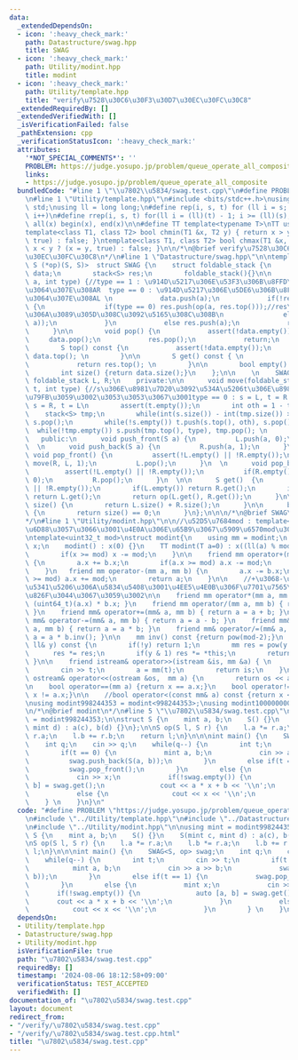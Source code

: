 ```yaml
---
data:
  _extendedDependsOn:
  - icon: ':heavy_check_mark:'
    path: Datastructure/swag.hpp
    title: SWAG
  - icon: ':heavy_check_mark:'
    path: Utility/modint.hpp
    title: modint
  - icon: ':heavy_check_mark:'
    path: Utility/template.hpp
    title: "verify\u7528\u30C6\u30F3\u30D7\u30EC\u30FC\u30C8"
  _extendedRequiredBy: []
  _extendedVerifiedWith: []
  _isVerificationFailed: false
  _pathExtension: cpp
  _verificationStatusIcon: ':heavy_check_mark:'
  attributes:
    '*NOT_SPECIAL_COMMENTS*': ''
    PROBLEM: https://judge.yosupo.jp/problem/queue_operate_all_composite
    links:
    - https://judge.yosupo.jp/problem/queue_operate_all_composite
  bundledCode: "#line 1 \"\\u7802\\u5834/swag.test.cpp\"\n#define PROBLEM \"https://judge.yosupo.jp/problem/queue_operate_all_composite\"\
    \n#line 1 \"Utility/template.hpp\"\n#include <bits/stdc++.h>\nusing namespace\
    \ std;\nusing ll = long long;\n#define rep(i, s, t) for (ll i = s; i < (ll)(t);\
    \ i++)\n#define rrep(i, s, t) for(ll i = (ll)(t) - 1; i >= (ll)(s); i--)\n#define\
    \ all(x) begin(x), end(x)\n\n#define TT template<typename T>\nTT using vec = vector<T>;\n\
    template<class T1, class T2> bool chmin(T1 &x, T2 y) { return x > y ? (x = y,\
    \ true) : false; }\ntemplate<class T1, class T2> bool chmax(T1 &x, T2 y) { return\
    \ x < y ? (x = y, true) : false; }\n\n/*\n@brief verify\u7528\u30C6\u30F3\u30D7\
    \u30EC\u30FC\u30C8\n*/\n#line 1 \"Datastructure/swag.hpp\"\n\ntemplate<class S,\
    \ S (*op)(S, S)>  struct SWAG {\n    struct foldable_stack {\n        stack<S>\
    \ data;\n        stack<S> res;\n        foldable_stack(){}\n\n        void push(S\
    \ a, int type) {//type == 1 : \u914D\u5217\u306E\u53F3\u306B\u8FFD\u52A0\u3001\
    \u3064\u307E\u308AR  type == 0 : \u914D\u5217\u306E\u5DE6\u306B\u8FFD\u52A0\u3001\
    \u3064\u307E\u308AL \n            data.push(a);\n            if(!res.empty())\
    \ {\n               if(type == 0) res.push(op(a, res.top()));//res\u304C\u7A7A\
    \u306A\u3089\u305D\u308C\u3092\u5165\u308C\u308B\n               else res.push(op(res.top(),\
    \ a));\n            }\n            else res.push(a);\n            return;\n  \
    \      }\n\n        void pop() {\n            assert(!data.empty());\n       \
    \     data.pop();\n            res.pop();\n            return;\n        }\n\n\
    \        S top() const {\n            assert(!data.empty());\n            return\
    \ data.top(); \n        }\n\n        S get() const { \n            assert(!data.empty());\n\
    \            return res.top(); \n        }\n\n        bool empty() {return data.empty();}\n\
    \        int size() {return data.size();}\n    };\n\n    \n    SWAG() {}\n   \
    \ foldable_stack L, R;\n    private:\n\n      void move(foldable_stack& s, foldable_stack&\
    \ t, int type) {//s\u306E\u8981\u7D20\u3092\u534A\u5206t\u306E\u8981\u7D20\u306B\
    \u79FB\u3059\u3002\u3053\u3053\u3067\u3001type == 0 : s = L, t = R  type == 1\
    \ s = R, t = L\n        assert(t.empty());\n        int oth = 1 - type;\n    \
    \    stack<S> tmp;\n        while(int(s.size()) - int(tmp.size()) > 1) tmp.push(s.top()),\
    \ s.pop();\n        while(!s.empty()) t.push(s.top(), oth), s.pop(); \n      \
    \  while(!tmp.empty()) s.push(tmp.top(), type), tmp.pop(); \n      }\n    \n \
    \   public:\n      void push_front(S a) {\n          L.push(a, 0);\n      }\n\
    \  \n      void push_back(S a) {\n          R.push(a, 1);\n      }\n  \n     \
    \ void pop_front() {\n          assert(!L.empty() || !R.empty());\n          if(L.empty())\
    \ move(R, L, 1);\n          L.pop();\n      }\n  \n      void pop_back() {\n \
    \         assert(!L.empty() || !R.empty());\n          if(R.empty()) move(L, R,\
    \ 0);\n          R.pop();\n      }\n  \n\n      S get()  {\n        assert(!L.empty()\
    \ || !R.empty());\n        if(L.empty()) return R.get();\n        if(R.empty())\
    \ return L.get();\n        return op(L.get(), R.get());\n      }\n\n      int\
    \ size() {\n        return L.size() + R.size();\n      }\n\n      bool empty()\
    \ {\n        return size() == 0;\n      }\n};\n\n\n/*\n@brief SWAG\n@docs doc/swag.md\n\
    */\n#line 1 \"Utility/modint.hpp\"\n\n//\u52D5\u7684mod : template<int mod> \u3092\
    \u6D88\u3057\u3066\u3001\u4E0A\u306E\u65B9\u3067\u5909\u6570mod\u3092\u5BA3\u8A00\
    \ntemplate<uint32_t mod>\nstruct modint{\n    using mm = modint;\n    uint32_t\
    \ x;\n    modint() : x(0) {}\n    TT modint(T a=0) : x((ll(a) % mod + mod)){\n\
    \        if(x >= mod) x -= mod;\n    }\n\n    friend mm operator+(mm a, mm b)\
    \ {\n        a.x += b.x;\n        if(a.x >= mod) a.x -= mod;\n        return a;\n\
    \    }\n   friend mm operator-(mm a, mm b) {\n        a.x -= b.x;\n        if(a.x\
    \ >= mod) a.x += mod;\n        return a;\n    }\n\n    //+\u3068-\u3060\u3051\u3067\
    \u5341\u5206\u306A\u5834\u5408\u3001\u4EE5\u4E0B\u306F\u7701\u7565\u3057\u3066\
    \u826F\u3044\u3067\u3059\u3002\n\n    friend mm operator*(mm a, mm b) { return\
    \ (uint64_t)(a.x) * b.x; }\n    friend mm operator/(mm a, mm b) { return a * b.inv();\
    \ }\n    friend mm& operator+=(mm& a, mm b) { return a = a + b; }\n    friend\
    \ mm& operator-=(mm& a, mm b) { return a = a - b; }\n    friend mm& operator*=(mm&\
    \ a, mm b) { return a = a * b; }\n    friend mm& operator/=(mm& a, mm b) { return\
    \ a = a * b.inv(); }\n\n    mm inv() const {return pow(mod-2);}\n    mm pow(const\
    \ ll& y) const {\n        if(!y) return 1;\n        mm res = pow(y >> 1);\n  \
    \      res *= res;\n        if(y & 1) res *= *this;\n        return res;\n   \
    \ }\n\n    friend istream& operator>>(istream &is, mm &a) { \n        ll t;\n\
    \        cin >> t;\n        a = mm(t);\n        return is;\n    }\n\n    friend\
    \ ostream& operator<<(ostream &os,  mm a) {\n        return os << a.x;\n    }\n\
    \n    bool operator==(mm a) {return x == a.x;}\n    bool operator!=(mm a) {return\
    \ x != a.x;}\n\n    //bool operator<(const mm& a) const {return x < a.x;}\n};\n\
    \nusing modint998244353 = modint<998244353>;\nusing modint1000000007 = modint<1'000'000'007>;\n\
    \n/*\n@brief modint\n*/\n#line 5 \"\\u7802\\u5834/swag.test.cpp\"\n\nusing mint\
    \ = modint998244353;\n\nstruct S {\n    mint a, b;\n    S() {}\n    S(mint c,\
    \ mint d) : a(c), b(d) {}\n};\n\nS op(S l, S r) {\n    l.a *= r.a;\n    l.b *=\
    \ r.a;\n    l.b += r.b;\n    return l;\n}\n\n\nint main() {\n    SWAG<S, op> swag;\n\
    \    int q;\n    cin >> q;\n    while(q--) {\n        int t;\n        cin >> t;\n\
    \        if(t == 0) {\n            mint a, b;\n            cin >> a >> b;\n  \
    \          swag.push_back(S(a, b));\n        }\n        else if(t == 1) {\n  \
    \          swag.pop_front();\n        }\n        else {\n            mint x;\n\
    \            cin >> x;\n            if(!swag.empty()) {\n              auto [a,\
    \ b] = swag.get();\n              cout << a * x + b << '\\n';\n            }\n\
    \            else {\n                cout << x << '\\n';\n            }\n    \
    \    } \n    }\n}\n"
  code: "#define PROBLEM \"https://judge.yosupo.jp/problem/queue_operate_all_composite\"\
    \n#include \"../Utility/template.hpp\"\n#include \"../Datastructure/swag.hpp\"\
    \n#include \"../Utility/modint.hpp\"\n\nusing mint = modint998244353;\n\nstruct\
    \ S {\n    mint a, b;\n    S() {}\n    S(mint c, mint d) : a(c), b(d) {}\n};\n\
    \nS op(S l, S r) {\n    l.a *= r.a;\n    l.b *= r.a;\n    l.b += r.b;\n    return\
    \ l;\n}\n\n\nint main() {\n    SWAG<S, op> swag;\n    int q;\n    cin >> q;\n\
    \    while(q--) {\n        int t;\n        cin >> t;\n        if(t == 0) {\n \
    \           mint a, b;\n            cin >> a >> b;\n            swag.push_back(S(a,\
    \ b));\n        }\n        else if(t == 1) {\n            swag.pop_front();\n\
    \        }\n        else {\n            mint x;\n            cin >> x;\n     \
    \       if(!swag.empty()) {\n              auto [a, b] = swag.get();\n       \
    \       cout << a * x + b << '\\n';\n            }\n            else {\n     \
    \           cout << x << '\\n';\n            }\n        } \n    }\n}"
  dependsOn:
  - Utility/template.hpp
  - Datastructure/swag.hpp
  - Utility/modint.hpp
  isVerificationFile: true
  path: "\u7802\u5834/swag.test.cpp"
  requiredBy: []
  timestamp: '2024-08-06 18:12:58+09:00'
  verificationStatus: TEST_ACCEPTED
  verifiedWith: []
documentation_of: "\u7802\u5834/swag.test.cpp"
layout: document
redirect_from:
- "/verify/\u7802\u5834/swag.test.cpp"
- "/verify/\u7802\u5834/swag.test.cpp.html"
title: "\u7802\u5834/swag.test.cpp"
---
```

